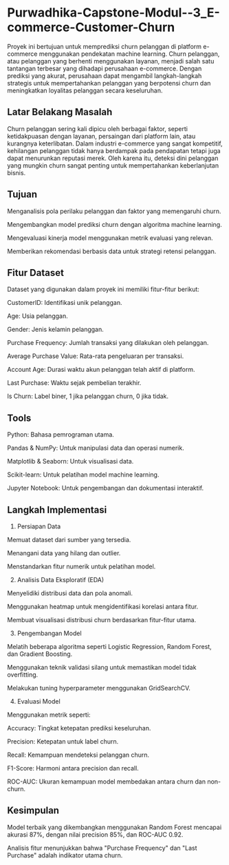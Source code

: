 # Purwadhika-Capstone-Modul--3_E-commerce-Customer-Churn
Proyek ini bertujuan untuk memprediksi churn pelanggan di platform e-commerce menggunakan pendekatan machine learning. Churn pelanggan, atau pelanggan yang berhenti menggunakan layanan, menjadi salah satu tantangan terbesar yang dihadapi perusahaan e-commerce. Dengan prediksi yang akurat, perusahaan dapat mengambil langkah-langkah strategis untuk mempertahankan pelanggan yang berpotensi churn dan meningkatkan loyalitas pelanggan secara keseluruhan.

## Latar Belakang Masalah

Churn pelanggan sering kali dipicu oleh berbagai faktor, seperti ketidakpuasan dengan layanan, persaingan dari platform lain, atau kurangnya keterlibatan. Dalam industri e-commerce yang sangat kompetitif, kehilangan pelanggan tidak hanya berdampak pada pendapatan tetapi juga dapat menurunkan reputasi merek. Oleh karena itu, deteksi dini pelanggan yang mungkin churn sangat penting untuk mempertahankan keberlanjutan bisnis.

## Tujuan

Menganalisis pola perilaku pelanggan dan faktor yang memengaruhi churn.

Mengembangkan model prediksi churn dengan algoritma machine learning.

Mengevaluasi kinerja model menggunakan metrik evaluasi yang relevan.

Memberikan rekomendasi berbasis data untuk strategi retensi pelanggan.

## Fitur Dataset

Dataset yang digunakan dalam proyek ini memiliki fitur-fitur berikut:

CustomerID: Identifikasi unik pelanggan.

Age: Usia pelanggan.

Gender: Jenis kelamin pelanggan.

Purchase Frequency: Jumlah transaksi yang dilakukan oleh pelanggan.

Average Purchase Value: Rata-rata pengeluaran per transaksi.

Account Age: Durasi waktu akun pelanggan telah aktif di platform.

Last Purchase: Waktu sejak pembelian terakhir.

Is Churn: Label biner, 1 jika pelanggan churn, 0 jika tidak.

## Tools

Python: Bahasa pemrograman utama.

Pandas & NumPy: Untuk manipulasi data dan operasi numerik.

Matplotlib & Seaborn: Untuk visualisasi data.

Scikit-learn: Untuk pelatihan model machine learning.

Jupyter Notebook: Untuk pengembangan dan dokumentasi interaktif.

## Langkah Implementasi

1. Persiapan Data

Memuat dataset dari sumber yang tersedia.

Menangani data yang hilang dan outlier.

Menstandarkan fitur numerik untuk pelatihan model.

2. Analisis Data Eksploratif (EDA)

Menyelidiki distribusi data dan pola anomali.

Menggunakan heatmap untuk mengidentifikasi korelasi antara fitur.

Membuat visualisasi distribusi churn berdasarkan fitur-fitur utama.

3. Pengembangan Model

Melatih beberapa algoritma seperti Logistic Regression, Random Forest, dan Gradient Boosting.

Menggunakan teknik validasi silang untuk memastikan model tidak overfitting.

Melakukan tuning hyperparameter menggunakan GridSearchCV.

4. Evaluasi Model

Menggunakan metrik seperti:

Accuracy: Tingkat ketepatan prediksi keseluruhan.

Precision: Ketepatan untuk label churn.

Recall: Kemampuan mendeteksi pelanggan churn.

F1-Score: Harmoni antara precision dan recall.

ROC-AUC: Ukuran kemampuan model membedakan antara churn dan non-churn.

## Kesimpulan

Model terbaik yang dikembangkan menggunakan Random Forest mencapai akurasi 87%, dengan nilai precision 85%, dan ROC-AUC 0.92.

Analisis fitur menunjukkan bahwa "Purchase Frequency" dan "Last Purchase" adalah indikator utama churn.
